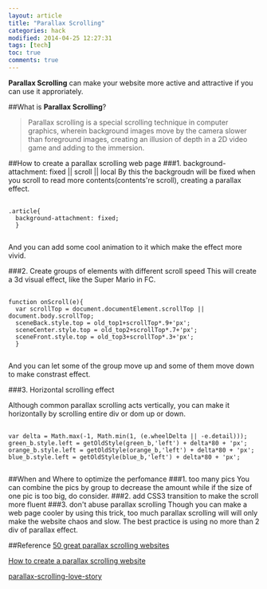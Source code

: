 ```yaml
---
layout: article
title: "Parallax Scrolling"
categories: hack
modified: 2014-04-25 12:27:31
tags: [tech]
toc: true
comments: true
---
```


**Parallax Scrolling** can make your website more active and attractive if you can use it approriately.

##What is **Parallax Scrolling**?

> Parallax scrolling is a special scrolling technique in computer graphics, wherein background images move by the camera slower than foreground images, creating an illusion of depth in a 2D video game and adding to the immersion.

##How to create a parallax scrolling web page
###1. background-attachment: fixed || scroll || local
By this the backgroudn will be fixed when you scroll to read more contents(contents're scroll), creating a parallax effect.

<pre>
	<code>
.article{
  background-attachment: fixed;
  }
	</code>
</pre>

And you can add some cool animation to it which make the effect more vivid.

###2. Create  groups of elements with different scroll speed
This will create a 3d visual effect, like the Super Mario in FC.

<pre>
	<code>
function onScroll(e){
  var scrollTop = document.documentElement.scrollTop || document.body.scrollTop;
  sceneBack.style.top = old_top1+scrollTop*.9+'px';
  sceneCenter.style.top = old_top2+scrollTop*.7+'px';
  sceneFront.style.top = old_top3+scrollTop*.3+'px';
  }
	</code>
</pre>

And you can let some of the group move up and some of them move down to make constrast effect.

###3. Horizontal scrolling effect

Although common parallax scrolling acts vertically, you can make it horizontally by scrolling entire div or dom up or down.

<pre>
	<code>
var delta = Math.max(-1, Math.min(1, (e.wheelDelta || -e.detail)));
green_b.style.left = getOldStyle(green_b,'left') + delta*80 + 'px';
orange_b.style.left = getOldStyle(orange_b,'left') + delta*80 + 'px';
blue_b.style.left = getOldStyle(blue_b,'left') + delta*80 + 'px';
	</code>
</pre>

##When and Where to optimize the perfomance
###1. too many pics
You can combine the pics by group to decrease the amount while if the size of one pic is too big, do consider.
###2. add CSS3 transition to make the scroll more fluent
###3. don't abuse parallax scrolling
Though you can make a web page cooler by using this trick, too much parallax scrolling will will only make the website chaos and slow. The best practice is using no more than 2 div of parallax effect.

##Reference
[50 great parallax scrolling websites](http://www.creativebloq.com/web-design/parallax-scrolling-1131762)

[How to create a parallax scrolling website](https://ihatetomatoes.net/how-to-create-a-parallax-scrolling-website/)

[parallax-scrolling-love-story](http://www.alloyteam.com/2014/02/optimized-articles-of-parallax-scrolling-love-story/)

